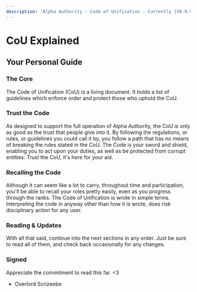 ```yaml
---
description: 'Alpha Authority - Code of Unification - Currently [V0.0.9]'
---
```


# CoU Explained

## Your Personal Guide

### The Core

The Code of Unification \(CoU\) is a living document. It holds a list of guidelines which enforce order and protect those who uphold the CoU.

### Trust the Code

As designed to support the full operation of Alpha Authority, the CoU is only as good as the trust that people give into it. By following the regulations, or rules, or guidelines you could call it by, you follow a path that has no means of breaking the rules stated in the CoU. The Code is your sword and shield, enabling you to act upon your duties, as well as be protected from corrupt entities. Trust the CoU, it's here for your aid.

### Recalling the Code

Although it can seem like a lot to carry, throughout time and participation, you'll be able to recall your roles pretty easily, even as you progress through the ranks. The Code of Unification is wrote in simple terms. Interpreting the code in anyway other than how it is wrote, does risk disciplinary action for any user.

### Reading & Updates

With all that said, continue into the next sections in any order. Just be sure to read all of them, and check back occasionally for any changes.

### Signed

Appreciate the commitment to read this far. &lt;3   
 - Overlord Scrizeebe

